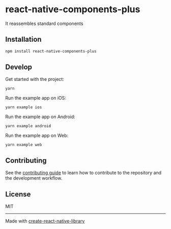 # react-native-components-plus

It reassembles standard components

## Installation

```sh
npm install react-native-components-plus
```

## Develop

Get started with the project:

```shell
yarn
```

Run the example app on iOS:

```shell
yarn example ios
```

Run the example app on Android:

```shell
yarn example android
```

Run the example app on Web:

```shell
yarn example web
```

## Contributing

See the [contributing guide](CONTRIBUTING.md) to learn how to contribute to the repository and the development workflow.

## License

MIT

---

Made with [create-react-native-library](https://github.com/callstack/react-native-builder-bob)
